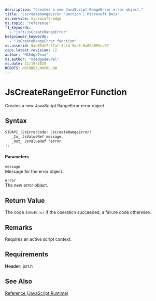 ```yaml
---
description: "Creates a new JavaScript RangeError error object."
title: "JsCreateRangeError Function | Microsoft Docs"
ms.service: microsoft-edge
ms.topic: "reference"
f1_keywords: 
  - "jsrt/JsCreateRangeError"
helpviewer_keywords: 
  - "JsCreateRangeError function"
ms.assetid: 0ab05de7-57af-4cfd-9aa5-0a69a893cc97
caps.latest.revision: 12
author: "MSEdgeTeam"
ms.author: "msedgedevrel"
ms.date: 11/19/2020
ROBOTS: NOINDEX,NOFOLLOW
---
```

# JsCreateRangeError Function

Creates a new JavaScript RangeError error object.
  
## Syntax  
  
```cpp  
STDAPI_(JsErrorCode) JsCreateRangeError(  
   _In_ JsValueRef message,  
   _Out_ JsValueRef *error  
);  
```  
  
#### Parameters  
 `message`  
 Message for the error object.  
  
 `error`  
 The new error object.  
  
## Return Value  
 The code `JsNoError` if the operation succeeded, a failure code otherwise.  
  
## Remarks  
 Requires an active script context.  
  
## Requirements  
 **Header:** jsrt.h  
  
## See Also  
 [Reference (JavaScript Runtime)](../chakra-hosting/reference-javascript-runtime.md)
